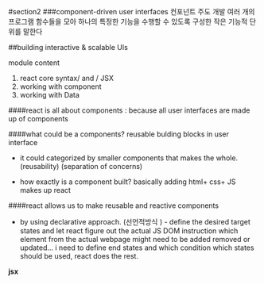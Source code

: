 #section2
###component-driven user interfaces 컨포넌트 주도 개발
여러 개의 프로그램 함수들을 모아 하나의 특정한 기능을 수행할 수 있도록 구성한 작은 기능적 단위를 말한다

##building interactive & scalable UIs

module content

1. react core syntax/ and / JSX
2. working with component
3. working with Data

####react is all about components
: because all user interfaces are made up of components

####what could be a components?
reusable bulding blocks in user interface

- it could categorized by smaller components that makes the whole.
  (reusability) (separation of concerns)

- how exactly is a component built?
  basically adding html+ css+ JS makes up react

####react allows us to make reusable and reactive components

- by using declarative approach. (선언적방식 ) - define the desired target states and let react figure out the actual JS DOM instruction
  which element from the actual webpage might need to be added removed or updated...
  i need to define end states and which condition which states should be used, react does the rest.

**jsx**
